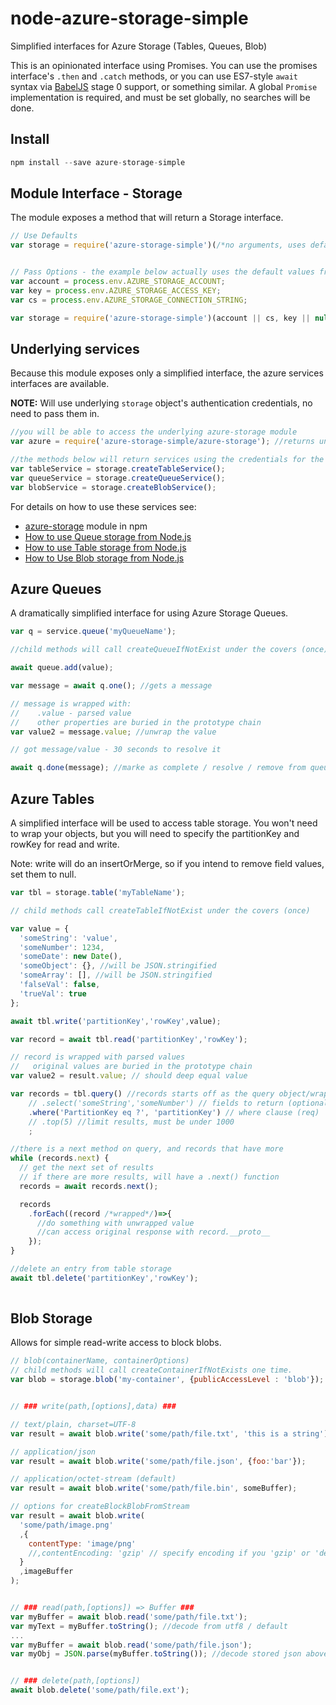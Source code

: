 # node-azure-storage-simple

Simplified interfaces for Azure Storage (Tables, Queues, Blob)

This is an opinionated interface using Promises.  You can use the promises interface's `.then` and `.catch` methods, or you can use ES7-style `await` syntax via [BabelJS](http://babeljs.io/) stage 0 support, or something similar.  A global `Promise` implementation is required, and must be set globally, no searches will be done.


## Install

```js
npm install --save azure-storage-simple
```

## Module Interface - Storage

The module exposes a method that will return a Storage interface.

```js
// Use Defaults
var storage = require('azure-storage-simple')(/*no arguments, uses defaults*/); //no await


// Pass Options - the example below actually uses the default values from the environment
var account = process.env.AZURE_STORAGE_ACCOUNT;
var key = process.env.AZURE_STORAGE_ACCESS_KEY;
var cs = process.env.AZURE_STORAGE_CONNECTION_STRING;

var storage = require('azure-storage-simple')(account || cs, key || null);
```


## Underlying services

Because this module exposes only a simplified interface, the azure services interfaces are available.

**NOTE:** Will use underlying `storage` object's authentication credentials, no need to pass them in.

```js
//you will be able to access the underlying azure-storage module
var azure = require('azure-storage-simple/azure-storage'); //returns underlying azure-storage module

//the methods below will return services using the credentials for the storage object
var tableService = storage.createTableService();
var queueService = storage.createQueueService();
var blobService = storage.createBlobService();
```

For details on how to use these services see:

* [azure-storage](https://www.npmjs.com/package/azure-storage) module in npm
* [How to use Queue storage from Node.js](http://azure.microsoft.com/en-us/documentation/articles/storage-nodejs-how-to-use-queues/)
* [How to use Table storage from Node.js](http://azure.microsoft.com/en-us/documentation/articles/storage-nodejs-how-to-use-table-storage/)
* [How to Use Blob storage from Node.js](http://azure.microsoft.com/en-us/documentation/articles/storage-nodejs-how-to-use-blob-storage/)


## Azure Queues

A dramatically simplified interface for using Azure Storage Queues.

```js
var q = service.queue('myQueueName');

//child methods will call createQueueIfNotExist under the covers (once)

await queue.add(value);

var message = await q.one(); //gets a message

// message is wrapped with:
//    .value - parsed value  
//    other properties are buried in the prototype chain
var value2 = message.value; //unwrap the value

// got message/value - 30 seconds to resolve it

await q.done(message); //marke as complete / resolve / remove from queue
```


## Azure Tables

A simplified interface will be used to access table storage.  You won't need to wrap your objects, but you will need to specify the partitionKey and rowKey for read and write.

Note: write will do an insertOrMerge, so if you intend to remove field values, set them to null.

```js
var tbl = storage.table('myTableName');

// child methods call createTableIfNotExist under the covers (once)

var value = {
  'someString': 'value',
  'someNumber': 1234,
  'someDate': new Date(),
  'someObject': {}, //will be JSON.stringified
  'someArray': [], //will be JSON.stringified
  'falseVal': false,
  'trueVal': true
};

await tbl.write('partitionKey','rowKey',value);

var record = await tbl.read('partitionKey','rowKey');

// record is wrapped with parsed values
//   original values are buried in the prototype chain
var value2 = result.value; // should deep equal value

var records = tbl.query() //records starts off as the query object/wrapper
    // .select('someString','someNumber') // fields to return (optional)
	.where('PartitionKey eq ?', 'partitionKey') // where clause (req)
    // .top(5) //limit results, must be under 1000
	; 

//there is a next method on query, and records that have more
while (records.next) {
  // get the next set of results 
  // if there are more results, will have a .next() function
  records = await records.next();

  records
    .forEach((record /*wrapped*/)=>{
      //do something with unwrapped value
      //can access original response with record.__proto__
    });
}

//delete an entry from table storage
await tbl.delete('partitionKey','rowKey');
  
```

## Blob Storage

Allows for simple read-write access to block blobs.

```js
// blob(containerName, containerOptions)
// child methods will call createContainerIfNotExists one time.
var blob = storage.blob('my-container', {publicAccessLevel : 'blob'});


// ### write(path,[options],data) ###

// text/plain, charset=UTF-8
var result = await blob.write('some/path/file.txt', 'this is a string');

// application/json
var result = await blob.write('some/path/file.json', {foo:'bar'});

// application/octet-stream (default)
var result = await blob.write('some/path/file.bin', someBuffer);

// options for createBlockBlobFromStream
var result = await blob.write(
  'some/path/image.png'
  ,{
    contentType: 'image/png'
    //,contentEncoding: 'gzip' // specify encoding if you 'gzip' or 'deflate' your content
  }
  ,imageBuffer
);


// ### read(path,[options]) => Buffer ###
var myBuffer = await blob.read('some/path/file.txt');
var myText = myBuffer.toString(); //decode from utf8 / default
...
var myBuffer = await blob.read('some/path/file.json');
var myObj = JSON.parse(myBuffer.toString()); //decode stored json above..


// ### delete(path,[options])
await blob.delete('some/path/file.ext');
```

